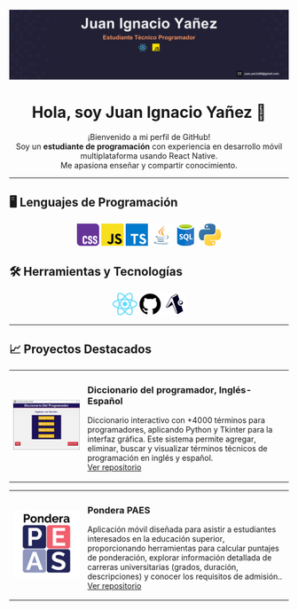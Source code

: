<p align="center">
  <img src="./assets/Icons/Banner Linkedin.svg" alt="Banner" />
</p>

<h1 align="center">Hola, soy Juan Ignacio Yañez 👋</h1>

<p align="center">
  ¡Bienvenido a mi perfil de GitHub!<br>
  Soy un <strong>estudiante de programación</strong> con experiencia en desarrollo móvil multiplataforma usando React Native.<br>
  Me apasiona enseñar y compartir conocimiento.
</p>

---

## 🖥️ Lenguajes de Programación

<p align="center">
  <img src="./assets/Icons/Official_CSS_Logo.svg.png" alt="CSS" height="40"/>
  <img src="./assets/Icons/Unofficial_JavaScript_logo_2.svg.png" alt="JavaScript" height="40"/>
  <img src="./assets/Icons/typescript-icon-svgrepo-com.svg" alt="Python" height="40"/>
  <img src="./assets/Icons/181_Java_logo_logos-512.webp" alt="Java" height="40"/>
  <img src="./assets/Icons/SQL.png" alt="SQL" height="40"/>
  <img src="./assets/Icons/Python-logo-notext.svg.png" alt="Python" height="40"/>
</p>

## 🛠️ Herramientas y Tecnologías

<p align="center">
  <img src="./assets/Icons/React-icon.svg.png" alt="React" height="40"/>
  <img src="./assets/Icons/GitHub_Invertocat_Logo.svg.png" alt="GitHub" height="40"/>
  <img src="./assets/Icons/ExpoLogo.png" alt="Expo" height="40"/>
</p>

---

## 📈 Proyectos Destacados

<div align="center">
  <table>
    <tr>
      <td width="120">
        <img src="./assets/Icons/IMG-proyecto.jpeg" alt="Nombre del Proyecto" width="200"/>
      </td>
      <td>
        <h3>Diccionario del programador, Inglés-Español</h3>
        <p>
          Diccionario interactivo con +4000 términos para programadores, aplicando Python y Tkinter para la interfaz gráfica. Este sistema permite agregar, eliminar, buscar y visualizar términos técnicos de programación en inglés y español.<br>
          <a href="https://github.com/Panconhu3vo/Ejercicio-Integrado">Ver repositorio</a>
        </p>
      </td>
    </tr>
  </table>
</div>

<div align="center">
  <table>
    <tr>
      <td width="120">
        <img src="./assets//Icons/Icon-PPAES-1024x1024.png" alt="Nombre del Proyecto" width="200"/>
      </td>
      <td>
        <h3>Pondera PAES</h3>
        <p>
          Aplicación móvil diseñada para asistir a estudiantes interesados en la educación superior, proporcionando herramientas para calcular puntajes de ponderación, explorar información detallada de carreras universitarias (grados, duración, descripciones) y conocer los requisitos de admisión..<br>
          <a href="https://github.com/Panconhu3vo/Pondera-PAES">Ver repositorio</a>
        </p>
      </td>
    </tr>
  </table>
</div>
